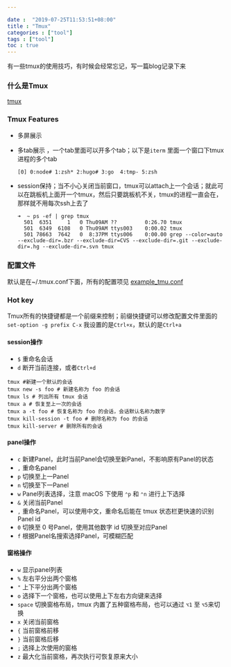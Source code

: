 ```yaml
---

date :  "2019-07-25T11:53:51+08:00" 
title : "Tmux" 
categories : ["tool"] 
tags : ["tool"] 
toc : true
---
```


有一些tmux的使用技巧，有时候会经常忘记，写一篇blog记录下来

### 什么是Tmux

[tmux](https://github.com/tmux/tmux)

### Tmux Features

- 多屏展示

- 多tab展示 ，一个tab里面可以开多个tab；以下是`iterm` 里面一个窗口下tmux进程的多个tab

  ```
  [0] 0:node# 1:zsh* 2:hugo# 3:go  4:tmp- 5:zsh 
  ```

- session保持；当不小心关闭当前窗口，tmux可以attach上一个会话；就此可以在跳板机上面开一个tmux，然后只要跳板机不关，tmux的进程一直会在，那样就不用每次ssh上去了

  ```
  ➜  ~ ps -ef | grep tmux
    501  6351     1   0 Thu09AM ??         0:26.70 tmux
    501  6349  6108   0 Thu09AM ttys003    0:00.02 tmux
    501 78663  7642   0  8:37PM ttys006    0:00.00 grep --color=auto --exclude-dir=.bzr --exclude-dir=CVS --exclude-dir=.git --exclude-dir=.hg --exclude-dir=.svn tmux
  ```

### 配置文件

默认是在~/.tmux.conf下面，所有的配置项见 [example_tmu.conf](https://github.com/tmux/tmux/blob/master/example_tmux.conf)

### Hot key

Tmux所有的快捷键都是一个前缀来控制；前缀快捷键可以修改配置文件里面的`set-option -g prefix C-x` 我设置的是`Ctrl+x`，默认的是`Ctrl+a`

#### session操作

- `$` 重命名会话
- `d` 断开当前连接，或者`Ctrl+d`

```
tmux #新建一个默认的会话
tmux new -s foo # 新建名称为 foo 的会话
tmux ls # 列出所有 tmux 会话
tmux a # 恢复至上一次的会话
tmux a -t foo # 恢复名称为 foo 的会话，会话默认名称为数字
tmux kill-session -t foo # 删除名称为 foo 的会话
tmux kill-server # 删除所有的会话
```

#### panel操作

- `c` 新建Panel，此时当前Panel会切换至新Panel，不影响原有Panel的状态
- `,` 重命名panel
- `p` 切换至上一Panel
- `n` 切换至下一Panel
- `w` Panel列表选择，注意 macOS 下使用 `⌃p` 和 `⌃n` 进行上下选择
- `&` 关闭当前Panel
- `,` 重命名Panel，可以使用中文，重命名后能在 tmux 状态栏更快速的识别Panel id
- `0` 切换至 0 号Panel，使用其他数字 id 切换至对应Panel
- `f` 根据Panel名搜索选择Panel，可模糊匹配

#### 窗格操作

- `w` 显示panel列表
- `%` 左右平分出两个窗格
- `"` 上下平分出两个窗格
- `o` 选择下一个窗格，也可以使用上下左右方向键来选择
- `space` 切换窗格布局，tmux 内置了五种窗格布局，也可以通过 `⌥1` 至 `⌥5`来切换
- `x` 关闭当前窗格
- `{` 当前窗格前移
- `}` 当前窗格后移
- `;` 选择上次使用的窗格
- `z` 最大化当前窗格，再次执行可恢复原来大小

#### 

